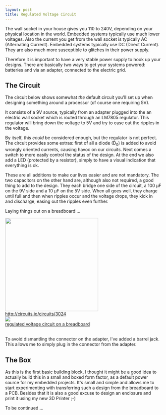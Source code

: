 ```yaml
---
layout: post
title: Regulated Voltage Circuit
---
```


The wall socket in your house gives you 110 to 240V, depending on your physical
location in the world. Embedded systems typically use much lower voltages. Also
the current you get from the wall socket is typically AC (Alternating Current).
Embedded systems typically use DC (Direct Current). They are also much more
susceptible to glitches in their power supply.

Therefore it is important to have a very stable power supply to hook up your
designs. There are basically two ways to get your systems powered: batteries
and via an adapter, connected to the electric grid.

## The Circuit

The circuit below shows somewhat _the_ default circuit you'll set up when
designing something around a processor (of course one requiring 5V).

It consists of a 9V source, typically from an adapter plugged into the an
electric wall socket which is routed through an LM7805 regulator. This
regulator will bring down the voltage to 5V and try to ease out the ripples in
the voltage.

By itself, this _could_ be considered enough, but the regulator is not
perfect. The circuit provides some extras: first of all a diode (D<sub>0</sub>)
is added to avoid wrongly oriented currents, causing havoc on our circuits.
Next comes a switch to more easily control the status of the design. At the end
we also add a LED (protected by a resistor), simply to have a visual indication
that everything is ok.

These are all additions to make our lives easier and are not mandatory. The two
capacitors on the other hand are, although also not required, a good thing to
add to the design. They each bridge one side of the circuit, a 100 &mu;F on the
9V side and a 10 &mu;F on the 5V side. When all goes well, they charge until
full and then when ripples occur and the voltage drops, they kick in and
discharge, easing out the ripples even further.

Laying things out on a breadboard ...

<div class="thumb circuit left">
  <a href="http://circuits.io/circuits/3024" target="_blank">
    <img src="http://circuits.io/circuits/3024/schematic" height="300"><br>
    http://circuits.io/circuits/3024
  </a>
</div>

<div class="thumb circuit left">
  <a href="images/full/regulated_voltage_breadboard.jpg" target="_blank">
    <img src="images/thumb/regulated_voltage_breadboard.jpg"><br>
    regulated voltage circuit on a breadboard
  </a>
</div>

<br clear="both">

To avoid dismantling the connector on the adapter, I've added a barrel jack.
This allows me to simply plug in the connector from the adapter.

## The Box

As this is the first basic building block, I thought it might be a good idea to
actually build this in a small and boxed form factor, as a default power source
for my embedded projects. It's small and simple and allows me to start
experimenting with transferring such a design from the breadboard to a PCB.
Besides that it is also a good excuse to design an enclosure and print it using
my new 3D Printer ;-)

To be continued ...
